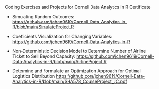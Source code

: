 Coding Exercises and Projects for Cornell Data Analytics in R Certificate

- Simulating Random Outcomes: <br>
https://github.com/jchen9619/Cornell-Data-Analytics-in-R/blob/main/SimulateProject.R

- Coefficients Visualization for Changing Variables: 
https://github.com/jchen9619/Cornell-Data-Analytics-in-R

- Non-Deterministic Decision Model to Determine Number of Airline Ticket to Sell Beyond Capacity:
https://github.com/jchen9619/Cornell-Data-Analytics-in-R/blob/main/AirlineProject.R

- Determine and Formulate an Optimization Approach for Optimal Logistics Distribution
https://github.com/jchen9619/Cornell-Data-Analytics-in-R/blob/main/SHA578_CourseProject_JC.pdf

